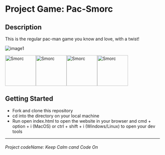 
# Project Game: Pac-Smorc

## Description 
This is the regular pac-man game you know and love, with a twist! 

![image1](https://external-content.duckduckgo.com/iu/?u=https%3A%2F%2Fstatic2.thegamerimages.com%2Fwordpress%2Fwp-content%2Fuploads%2F2020%2F03%2FPacmanHeader.jpg&f=1&nofb=1)

<img src="https://i.kym-cdn.com/entries/icons/original/000/032/532/smorcthumb.jpg" alt="Smorc" style="height: 100px; width:;"/><img src="https://i.kym-cdn.com/entries/icons/original/000/032/532/smorcthumb.jpg" alt="Smorc" style="height: 100px; width:;"/><img src="https://i.kym-cdn.com/entries/icons/original/000/032/532/smorcthumb.jpg" alt="Smorc" style="height: 100px; width:;"/><img src="https://i.kym-cdn.com/entries/icons/original/000/032/532/smorcthumb.jpg" alt="Smorc" style="height: 100px; width:;"/>

## Getting Started
* Fork and clone this repository
* cd into the directory on your local machine
* Run open index.html to open the website in your browser and cmd + option + i (MacOS) or ctrl + shift + i (Windows/Linux) to open your dev tools


 

***
 ###### Project codeName: Keep Calm cand Code On
